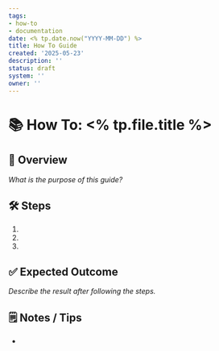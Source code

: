 ```yaml
---
tags:
- how-to
- documentation
date: <% tp.date.now("YYYY-MM-DD") %>
title: How To Guide
created: '2025-05-23'
description: ''
status: draft
system: ''
owner: ''
---
```


# 📚 How To: <% tp.file.title %>

## 🧩 Overview
_What is the purpose of this guide?_

## 🛠️ Steps
1. 
2. 
3. 

## ✅ Expected Outcome
_Describe the result after following the steps._

## 🗒️ Notes / Tips
- 